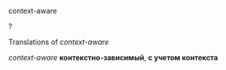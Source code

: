 context-aware

?


Translations of _context-aware_

_context-aware_
**контекстно-зависимый**, **с учетом контекста**